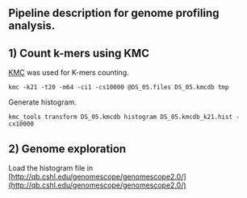## Pipeline description for genome profiling analysis.
					
## <a name="1_kmer"></a>1) Count k-mers using KMC

[KMC](https://github.com/refresh-bio/KMC) was used for K-mers counting.

```
kmc -k21 -t20 -m64 -ci1 -cs10000 @DS_05.files DS_05.kmcdb tmp
```

Generate histogram.

```
kmc_tools transform DS_05.kmcdb histogram DS_05.kmcdb_k21.hist -cx10000
```

## <a name="2_genomescope"></a>2) Genome exploration

Load the histogram file in [http://qb.cshl.edu/genomescope/genomescope2.0/](http://qb.cshl.edu/genomescope/genomescope2.0/)
